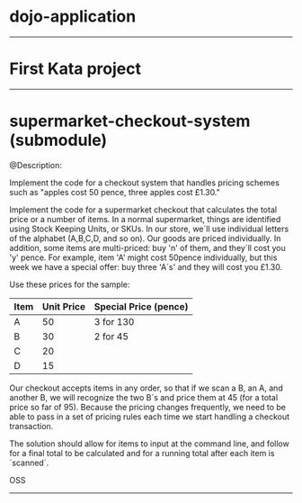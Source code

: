 # dojo-application

------------------------------------------------------------------------------------------------------------------------
# First Kata project
________________________________________________________________________________________________________________________
# supermarket-checkout-system (submodule)

@Description:

Implement the code for a checkout system that handles pricing schemes such as "apples cost 50 pence, three apples cost £1.30."

Implement the code for a supermarket checkout that calculates the total price or a number of items.
In a normal supermarket, things are identified using Stock Keeping Units, or SKUs.
In our store, we´ll use individual letters of the alphabet (A,B,C,D, and so on).
Our goods are priced individually. In addition, some items are multi-priced: buy 'n' of them, and they´ll cost you 'y' pence.
For example, item 'A' might cost 50pence individually, but this week we have a special offer: buy three 'A´s' and they will cost you £1.30.

Use these prices for the sample:

| Item | Unit Price | Special Price (pence) |
|------|------------|-----------------------|
|A     |50          |3 for 130              |
|B     |30          |2 for 45               |
|C     |20          |                       |
|D     |15          |                       |


Our checkout accepts items in any order, so that if we scan a B, an A, and another B, we will recognize the two B´s and price them at 45 (for a total price so far of 95).
Because the pricing changes frequently, we need to be able to pass in a set of pricing rules each time we start handling a checkout transaction.

The solution should allow for items to input at the command line, and follow for a final total to be calculated and for a running total after each item is ´scanned´.

OSS

___________________________________________________________________________________________________________________________